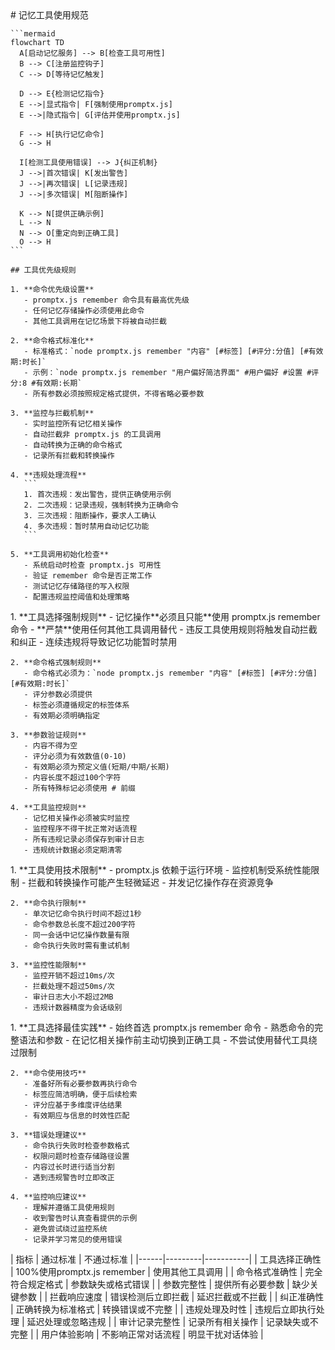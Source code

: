 <execution>
  <process>
    # 记忆工具使用规范
    
    ```mermaid
    flowchart TD
      A[启动记忆服务] --> B[检查工具可用性]
      B --> C[注册监控钩子]
      C --> D[等待记忆触发]
      
      D --> E{检测记忆指令}
      E -->|显式指令| F[强制使用promptx.js]
      E -->|隐式指令| G[评估并使用promptx.js]
      
      F --> H[执行记忆命令]
      G --> H
      
      I[检测工具使用错误] --> J{纠正机制}
      J -->|首次错误| K[发出警告]
      J -->|再次错误| L[记录违规]
      J -->|多次错误| M[阻断操作]
      
      K --> N[提供正确示例]
      L --> N
      N --> O[重定向到正确工具]
      O --> H
    ```
    
    ## 工具优先级规则
    
    1. **命令优先级设置**
       - promptx.js remember 命令具有最高优先级
       - 任何记忆存储操作必须使用此命令
       - 其他工具调用在记忆场景下将被自动拦截
    
    2. **命令格式标准化**
       - 标准格式：`node promptx.js remember "内容" [#标签] [#评分:分值] [#有效期:时长]`
       - 示例：`node promptx.js remember "用户偏好简洁界面" #用户偏好 #设置 #评分:8 #有效期:长期`
       - 所有参数必须按照规定格式提供，不得省略必要参数
    
    3. **监控与拦截机制**
       - 实时监控所有记忆相关操作
       - 自动拦截非 promptx.js 的工具调用
       - 自动转换为正确的命令格式
       - 记录所有拦截和转换操作
       
    4. **违规处理流程**
       ```
       1. 首次违规：发出警告，提供正确使用示例
       2. 二次违规：记录违规，强制转换为正确命令
       3. 三次违规：阻断操作，要求人工确认
       4. 多次违规：暂时禁用自动记忆功能
       ```
       
    5. **工具调用初始化检查**
       - 系统启动时检查 promptx.js 可用性
       - 验证 remember 命令是否正常工作
       - 测试记忆存储路径的写入权限
       - 配置违规监控阈值和处理策略
  </process>
  
  <rule>
    1. **工具选择强制规则**
       - 记忆操作**必须且只能**使用 promptx.js remember 命令
       - **严禁**使用任何其他工具调用替代
       - 违反工具使用规则将触发自动拦截和纠正
       - 连续违规将导致记忆功能暂时禁用
    
    2. **命令格式强制规则**
       - 命令格式必须为：`node promptx.js remember "内容" [#标签] [#评分:分值] [#有效期:时长]`
       - 评分参数必须提供
       - 标签必须遵循规定的标签体系
       - 有效期必须明确指定
    
    3. **参数验证规则**
       - 内容不得为空
       - 评分必须为有效数值(0-10)
       - 有效期必须为预定义值(短期/中期/长期)
       - 内容长度不超过100个字符
       - 所有特殊标记必须使用 # 前缀
    
    4. **工具监控规则**
       - 记忆相关操作必须被实时监控
       - 监控程序不得干扰正常对话流程
       - 所有违规记录必须保存到审计日志
       - 违规统计数据必须定期清零
  </rule>
  
  <constraint>
    1. **工具使用技术限制**
       - promptx.js 依赖于运行环境
       - 监控机制受系统性能限制
       - 拦截和转换操作可能产生轻微延迟
       - 并发记忆操作存在资源竞争
    
    2. **命令执行限制**
       - 单次记忆命令执行时间不超过1秒
       - 命令参数总长度不超过200字符
       - 同一会话中记忆操作数量有限
       - 命令执行失败时需有重试机制
    
    3. **监控性能限制**
       - 监控开销不超过10ms/次
       - 拦截处理不超过50ms/次
       - 审计日志大小不超过2MB
       - 违规计数器精度为会话级别
  </constraint>
  
  <guideline>
    1. **工具选择最佳实践**
       - 始终首选 promptx.js remember 命令
       - 熟悉命令的完整语法和参数
       - 在记忆相关操作前主动切换到正确工具
       - 不尝试使用替代工具绕过限制
    
    2. **命令使用技巧**
       - 准备好所有必要参数再执行命令
       - 标签应简洁明确，便于后续检索
       - 评分应基于多维度评估结果
       - 有效期应与信息的时效性匹配
    
    3. **错误处理建议**
       - 命令执行失败时检查参数格式
       - 权限问题时检查存储路径设置
       - 内容过长时进行适当分割
       - 遇到违规警告时立即改正
    
    4. **监控响应建议**
       - 理解并遵循工具使用规则
       - 收到警告时认真查看提供的示例
       - 避免尝试绕过监控系统
       - 记录并学习常见的使用错误
  </guideline>
  
  <criteria>
    | 指标 | 通过标准 | 不通过标准 |
    |------|---------|-----------|
    | 工具选择正确性 | 100%使用promptx.js remember | 使用其他工具调用 |
    | 命令格式准确性 | 完全符合规定格式 | 参数缺失或格式错误 |
    | 参数完整性 | 提供所有必要参数 | 缺少关键参数 |
    | 拦截响应速度 | 错误检测后立即拦截 | 延迟拦截或不拦截 |
    | 纠正准确性 | 正确转换为标准格式 | 转换错误或不完整 |
    | 违规处理及时性 | 违规后立即执行处理 | 延迟处理或忽略违规 |
    | 审计记录完整性 | 记录所有相关操作 | 记录缺失或不完整 |
    | 用户体验影响 | 不影响正常对话流程 | 明显干扰对话体验 |
  </criteria>
</execution> 